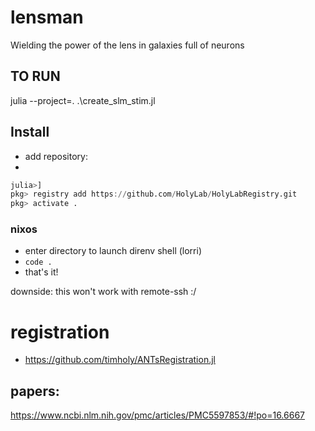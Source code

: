 # lensman
Wielding the power of the lens in galaxies full of neurons

## TO RUN
julia --project=. .\create_slm_stim.jl

## Install
- add repository:
- 
```julia
julia>]
pkg> registry add https://github.com/HolyLab/HolyLabRegistry.git
pkg> activate .
```


### nixos
- enter directory to launch direnv shell (lorri)
- `code .`
- that's it!

downside: this won't work with remote-ssh :/

# registration
- https://github.com/timholy/ANTsRegistration.jl


## papers:
https://www.ncbi.nlm.nih.gov/pmc/articles/PMC5597853/#!po=16.6667
